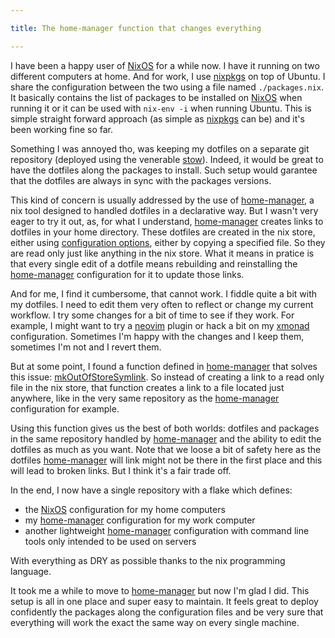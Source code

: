 ```yaml
---

title: The home-manager function that changes everything

---
```


I have been a happy user of [NixOS] for a while now. I have it running on two 
different computers at home. And for work, I use [nixpkgs] on top of Ubuntu. I 
share the configuration between the two using a file named `./packages.nix`. It 
basically contains the list of packages to be installed on [NixOS] when running 
it or it can be used with `nix-env -i` when running Ubuntu. This is simple 
straight forward approach (as simple as [nixpkgs] can be) and it's been working 
fine so far.

Something I was annoyed tho, was keeping my dotfiles on a separate git 
repository (deployed using the venerable [stow]). Indeed, it would be great to 
have the dotfiles along the packages to install. Such setup would garantee that 
the dotfiles are always in sync with the packages versions.

This kind of concern is usually addressed by the use of [home-manager], a nix 
tool designed to handled dotfiles in a declarative way. But I wasn't very eager 
to try it out, as, for what I understand, [home-manager] creates links to 
dotfiles in your home directory. These dotfiles are created in the nix store, 
either using [configuration 
options](https://rycee.gitlab.io/home-manager/options.html), either by copying 
a specified file. So they are read only just like anything in the nix store. 
What it means in pratice is that every single edit of a dotfile means 
rebuilding and reinstalling the [home-manager] configuration for it to update 
those links.

And for me, I find it cumbersome, that cannot work. I fiddle quite a bit with my 
dotfiles. I need to edit them very often to reflect or change my current 
workflow. I try some changes for a bit of time to see if they work. For 
example, I might want to try a [neovim] plugin or hack a bit on my [xmonad] 
configuration. Sometimes I'm happy with the changes and I keep them, sometimes 
I'm not and I revert them.

But at some point, I found a function defined in [home-manager] that solves 
this issue: [mkOutOfStoreSymlink]. So instead of creating a link to a read only 
file in the nix store, that function creates a link to a file located just 
anywhere, like in the very same repository as the [home-manager] configuration 
for example.

Using this function gives us the best of both worlds: dotfiles and packages in 
the same repository handled by [home-manager] and the ability to edit the 
dotfiles as much as you want. Note that we loose a bit of safety here as the 
dotfiles [home-manager] will link might not be there in the first place and 
this will lead to broken links. But I think it's a fair trade off.

In the end, I now have a single repository with a flake which defines:

- the [NixOS] configuration for my home computers
- my [home-manager] configuration for my work computer
- another lightweight [home-manager] configuration with command line tools only 
  intended to be used on servers

With everything as DRY as possible thanks to the nix programming language.

It took me a while to move to [home-manager] but now I'm glad I did. This setup 
is all in one place and super easy to maintain. It feels great to deploy 
confidently the packages along the configuration files and be very sure that 
everything will work the exact the same way on every single machine.

[NixOS]: https://nixos.org/
[home-manager]: https://github.com/nix-community/home-manager
[mkOutOfStoreSymlink]: 
https://github.com/nix-community/home-manager/commit/91551c09d48583230b36cf759ad703b5f1d83d9a
[neovim]: https://neovim.io/
[nixpkgs]: https://github.com/NixOS/nixpkgs
[stow]: https://www.gnu.org/software/stow/
[xmonad]: https://xmonad.org/
